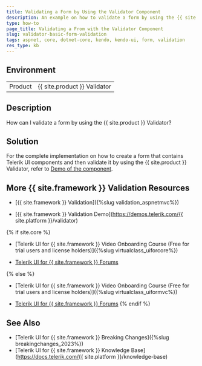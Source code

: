 ```yaml
---
title: Validating a Form by Using the Validator Component
description: An example on how to validate a form by using the {{ site.product }} Validator component.
type: how-to
page_title: Validating a From with the Validator Component
slug: validator-basic-form-validation
tags: aspnet, core, dotnet-core, kendo, kendo-ui, form, validation
res_type: kb
---
```


## Environment

<table>
 <tr>
  <td>Product</td>
  <td>{{ site.product }} Validator</td>
 </tr>
</table>


## Description

How can I validate a form by using the {{ site.product }} Validator?

## Solution

For the complete implementation on how to create a form that contains Telerik UI components and then validate it by using the {{ site.product }} Validator, refer to [Demo of the component](https://demos.telerik.com/aspnet-core/validator/index).

## More {{ site.framework }} Validation Resources

* [{{ site.framework }} Validation]({%slug validation_aspnetmvc%})

* [{{ site.framework }} Validation Demo](https://demos.telerik.com/{{ site.platform }}/validator)

{% if site.core %}
* [Telerik UI for {{ site.framework }} Video Onboarding Course (Free for trial users and license holders)]({%slug virtualclass_uiforcore%})

* [Telerik UI for {{ site.framework }} Forums](https://www.telerik.com/forums/aspnet-core-ui)

{% else %}
* [Telerik UI for {{ site.framework }} Video Onboarding Course (Free for trial users and license holders)]({%slug virtualclass_uiformvc%})

* [Telerik UI for {{ site.framework }} Forums](https://www.telerik.com/forums/aspnet-mvc)
{% endif %}

## See Also

* [Telerik UI for {{ site.framework }} Breaking Changes]({%slug breakingchanges_2023%})
* [Telerik UI for {{ site.framework }} Knowledge Base](https://docs.telerik.com/{{ site.platform }}/knowledge-base)

